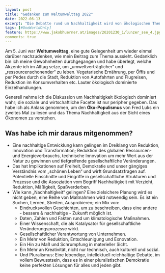 ```yaml
---
layout: post
title: "Gedanken zum Weltumwelttag 2022"
date: 2022-06-13
excerpt: "Die Debatte rund um Nachhaltigkeit wird von ökologischen Themen dominiert, die Themen rund um wirtschaftliche und soziale Nachhaltigkeit nehme ich unterpräsentiert wahr. Grund um den „Öko-Populismus“ von Fred Luks ein weiteres Mal zu lesen: Wie kann Nachhaltigkeit aus der Sicht eines Ökonomen gelingen?"
tags: [#OneWorldOnly]
feature: https://www.jakobhuerner.at/images/20201230_1/lunzer_see_4.jpg
comments: true
---
```


Am 5. Juni war **Weltumwelttag**, eine gute Gelegenheit um wieder einmal darüber nachzudenken, wie mein Beitrag zum Thema aussieht. Gedanklich bin ich meine Gewohnheiten durchgegangen und habe überlegt, welche Akzente ich im Alltag setze, um „umweltverträglicher“ und „ressourcenschonender“ zu leben. Vegetarische Ernährung, per Öffis und per Pedes durch die Stadt, Reduktion von Autofahrten und Flugreisen, Reduktion im Konsumverhalten etc. Lauter ökologisch dominierte Einzelhandlungen.

Generell nehme ich die Diskussion um Nachhaltigkeit ökologisch dominiert wahr; die soziale und wirtschaftliche Facette ist nur peripher gegeben. Das habe ich als Anlass genommen, um den **Öko-Populismus** von Fred Luks ein zweites Mal zu lesen und das Thema Nachhaltigkeit aus der Sicht eines Ökonomen zu verstehen.

## Was habe ich mir daraus mitgenommen?
- Eine nachhaltige Entwicklung kann gelingen im Dreiklang von Reduktion, Innovation und Transformation; Reduktion des globalen Ressourcen- und Energieverbrauchs, technische Innovation um mehr Wert aus der Natur zu gewinnen und tiefgreifende gesellschaftliche Veränderungen. 
- Das hat Implikationen auf Freiheit, Demokratie und unser gängiges Verständnis vom „schönen Leben“ und wirft Grundsatzfragen auf. Potentielle Einschnitte und Eingriffe in gesellschaftliche Strukturen und Prozesse und die Assoziation vom Begriff Nachhaltigkeit mit Verzicht, Reduktion, Mäßigkeit, Spaßverderben. 
- Wie kann „Nachhaltigkeit“ gelingen? Eine zielsichere Planung wird es nicht geben, eine Reihe von Maßnahmen wird notwendig sein. Es ist ein Suchen, Lernen, Streiten, Ausprobieren; ein Mix von:
    - Eindrucksvollen Geschichten, um zu beschreiben, dass eine andere - bessere & nachhaltige - Zukunft möglich ist.
    - Daten, Zahlen und Fakten rund um klimatologische Maßnahmen.
    - Einer Wissenschaft, die als Katalysator für gesellschaftliche Veränderungsprozesse wirkt.
    - Gesellschaftlicher Verantwortung von Unternehmen.
    - Ein Mehr von Reduktion, Entschleunigung und Exnovation.
    - Ein Hin zu Maß und Schrumpfung in materieller Sicht.
    - Ein Mehr an Kreativität, nicht nur technisch, auch kulturell und sozial.
    - Und Pluralismus: Eine lebendige, intellektuell reichhaltige Debatte, im vollem Bewusstsein, dass es in einer pluralistischen Demokratie keine perfekten Lösungen für alles und jeden gibt.
